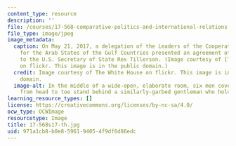 ```yaml
---
content_type: resource
description: ''
file: /courses/17-568-comparative-politics-and-international-relations-of-the-middle-east-spring-2017/971a1cb8b0e8596194054f9df6d86edc_17-568s17-th.jpg
file_type: image/jpeg
image_metadata:
  caption: On May 21, 2017, a delegation of the Leaders of the Cooperation Council
    for the Arab States of the Gulf Countries presented an agreement of understanding
    to the U.S. Secretary of State Rex Tillerson. (Image courtesy of [The White House](https://www.flickr.com/photos/whitehouse/34031492943/in/album-72157680930810334/)
    on flickr. This image is in the public domain.)
  credit: Image courtesy of The White House on flickr. This image is in the public
    domain.
  image-alt: In the middle of a wide-open, elaborate room, six men covered in fabric
    from head to toe stand behind a similarly-garbed gentleman who holds a binder.
learning_resource_types: []
license: https://creativecommons.org/licenses/by-nc-sa/4.0/
ocw_type: OCWImage
resourcetype: Image
title: 17-568s17-th.jpg
uid: 971a1cb8-b0e8-5961-9405-4f9df6d86edc
---
```

